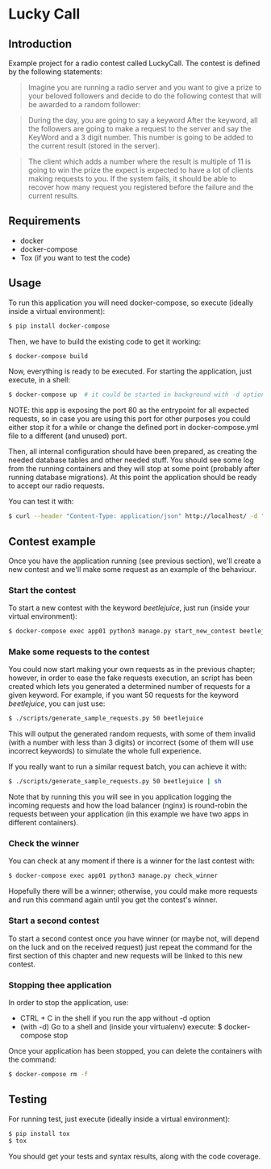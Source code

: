 Lucky Call
==========

## Introduction

Example project for a radio contest called LuckyCall. The contest is defined by the following
statements:

> Imagine you are running a radio server and you want to give a prize to your beloved
> followers and decide to do the following contest that will be awarded to a random follower:

> During the day, you are going to say a keyword
> After the keyword, all the followers are going to make a request to the server and say the
> KeyWord and a 3 digit number. This number is going to be added to the current result (stored in
> the server). 

> The client which adds a number where the result is multiple of 11 is going to win the prize the
> expect is expected to have a lot of clients making requests to you. If the system fails, it
> should be able to recover how many request you registered before the failure and the current
> results.

## Requirements

* docker
* docker-compose
* Tox (if you want to test the code)

## Usage

To run this application you will need docker-compose, so execute (ideally inside a virtual 
environment):

```bash
$ pip install docker-compose
```

Then, we have to build the existing code to get it working:

```bash
$ docker-compose build
```

Now, everything is ready to be executed. For starting the application, just execute, in a shell:

```bash
$ docker-compose up  # it could be started in background with -d option
```

NOTE: this app is exposing the port 80 as the entrypoint for all expected requests, so in case
you are using this port for other purposes you could either stop it for a while or change the
defined port in docker-compose.yml file to a different (and unused) port.

Then, all internal configuration should have been prepared, as creating the needed database tables
and other needed stuff. You should see some log from the running containers and they will stop at
some point (probably after running database migrations). At this point the application should be
ready to accept our radio requests.

You can test it with:

```bash
$ curl --header "Content-Type: application/json" http://localhost/ -d "{\"user_email\": \"user17395@example.com\", \"keyword\": \"wrong_keyword\", \"number\": 874}"
```

## Contest example

Once you have the application running (see previous section), we'll create a new contest and
we'll make some request as an example of the behaviour.

### Start the contest

To start a new contest with the keyword *beetlejuice*, just run (inside your virtual environment):

```bash
$ docker-compose exec app01 python3 manage.py start_new_contest beetlejuice
```

### Make some requests to the contest

You could now start making your own requests as in the previous chapter; however, in order to ease
the fake requests execution, an script has been created which lets you generated a determined
number of requests for a given keyword. For example, if you want 50 requests for the
keyword *beetlejuice*, you can just use:

```bash
$ ./scripts/generate_sample_requests.py 50 beetlejuice
```

This will output the generated random requests, with some of them invalid (with a number with less
than 3 digits) or incorrect (some of them will use incorrect keywords) to simulate the whole full
experience.

If you really want to run a similar request batch, you can achieve it with:

```bash
$ ./scripts/generate_sample_requests.py 50 beetlejuice | sh
```

Note that by running this you will see in you application logging the incoming requests and how
the load balancer (nginx) is round-robin the requests between your application (in this example
we have two apps in different containers).

### Check the winner

You can check at any moment if there is a winner for the last contest with:

```bash
$ docker-compose exec app01 python3 manage.py check_winner
```

Hopefully there will be a winner; otherwise, you could make more requests and run this command
again until you get the contest's winner.

### Start a second contest

To start a second contest once you have winner (or maybe not, will depend on the luck and on the
received request) just repeat the command for the first section of this chapter and new requests
will be linked to this new contest.

### Stopping thee application

In order to stop the application, use:
* CTRL + C in the shell if you run the app without -d option
* (with -d) Go to a shell and (inside your virtualenv) execute: $ docker-compose stop

Once your application has been stopped, you can delete the containers with the command:

```bash
$ docker-compose rm -f
```

## Testing

For running test, just execute (ideally inside a virtual environment):

```bash
$ pip install tox  
$ tox
```

You should get your tests and syntax results, along with the code coverage.
